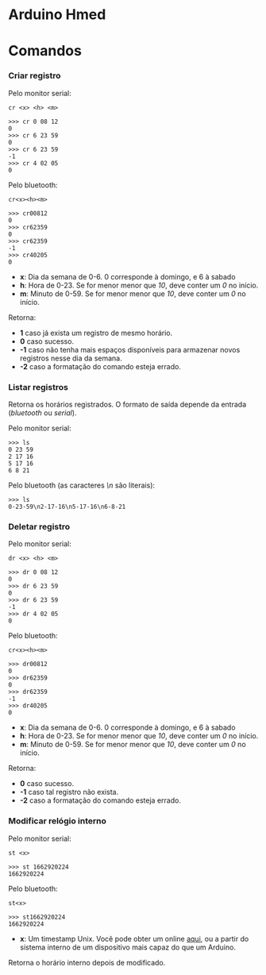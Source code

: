 # Arduino Hmed

# Comandos

### Criar registro

Pelo monitor serial:
```vim
cr <x> <h> <m>

>>> cr 0 08 12
0
>>> cr 6 23 59
0
>>> cr 6 23 59
-1
>>> cr 4 02 05
0
```

Pelo bluetooth:
```vim
cr<x><h><m>

>>> cr00812
0
>>> cr62359
0
>>> cr62359
-1
>>> cr40205
0
```

- **x**: Dia da semana de 0-6. 0 corresponde à domingo, e 6 à sabado
- **h**: Hora de 0-23. Se for menor menor que *10*, deve conter um *0* no início.
- **m**: Minuto de 0-59. Se for menor menor que *10*, deve conter um *0* no início.

Retorna:

- **1** caso já exista um registro de mesmo horário.
- **0** caso sucesso.
- **-1** caso não tenha mais espaços disponíveis para armazenar novos registros nesse dia da semana.
- **-2** caso a formatação do comando esteja errado.

### Listar registros
Retorna os horários registrados. O formato de saída depende da entrada (*bluetooth* ou *serial*).

Pelo monitor serial:
```vim
>>> ls
0 23 59
2 17 16
5 17 16
6 8 21
```

Pelo bluetooth (as caracteres *\n* são literais):
```vim
>>> ls
0-23-59\n2-17-16\n5-17-16\n6-8-21
```

### Deletar registro

Pelo monitor serial:
```vim
dr <x> <h> <m>

>>> dr 0 08 12
0
>>> dr 6 23 59
0
>>> dr 6 23 59
-1
>>> dr 4 02 05
0
```

Pelo bluetooth:
```vim
cr<x><h><m>

>>> dr00812
0
>>> dr62359
0
>>> dr62359
-1
>>> dr40205
0
```

- **x**: Dia da semana de 0-6. 0 corresponde à domingo, e 6 à sabado
- **h**: Hora de 0-23. Se for menor menor que *10*, deve conter um *0* no início.
- **m**: Minuto de 0-59. Se for menor menor que *10*, deve conter um *0* no início.

Retorna:

- **0** caso sucesso.
- **-1** caso tal registro não exista.
- **-2** caso a formatação do comando esteja errado.

### Modificar relógio interno

Pelo monitor serial:
```vim
st <x>

>>> st 1662920224
1662920224
```

Pelo bluetooth:
```vim
st<x>

>>> st1662920224
1662920224
```
- **x**: Um timestamp Unix. Você pode obter um online [aqui](https://www.unixtimestamp.com), ou a partir do sistema interno de um dispositivo mais capaz do que um Arduino.

Retorna o horário interno depois de modificado.